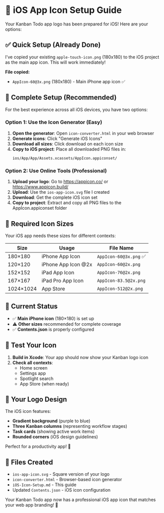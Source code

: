 # 🎨 iOS App Icon Setup Guide

Your Kanban Todo app logo has been prepared for iOS! Here are your options:

## ✅ **Quick Setup (Already Done)**

I've copied your existing `apple-touch-icon.png` (180x180) to the iOS project as the main app icon. This will work immediately!

**File copied:**
- `AppIcon-60@3x.png` (180x180) - Main iPhone app icon ✅

## 🎯 **Complete Setup (Recommended)**

For the best experience across all iOS devices, you have two options:

### Option 1: Use the Icon Generator (Easy)

1. **Open the generator**: Open `icon-converter.html` in your web browser
2. **Generate icons**: Click "Generate iOS Icons" 
3. **Download all sizes**: Click download on each icon size
4. **Copy to iOS project**: Place all downloaded PNG files in:
   ```
   ios/App/App/Assets.xcassets/AppIcon.appiconset/
   ```

### Option 2: Use Online Tools (Professional)

1. **Upload your logo**: Go to https://appicon.co/ or https://www.appicon.build/
2. **Upload**: Use the `ios-app-icon.svg` file I created
3. **Download**: Get the complete iOS icon set
4. **Copy to project**: Extract and copy all PNG files to the AppIcon.appiconset folder

## 📱 **Required Icon Sizes**

Your iOS app needs these sizes for different contexts:

| Size | Usage | File Name |
|------|-------|-----------|
| 180×180 | iPhone App Icon | `AppIcon-60@3x.png` ✅ |
| 120×120 | iPhone App Icon @2x | `AppIcon-60@2x.png` |
| 152×152 | iPad App Icon | `AppIcon-76@2x.png` |
| 167×167 | iPad Pro App Icon | `AppIcon-83.5@2x.png` |
| 1024×1024 | App Store | `AppIcon-512@2x.png` |

## 🔧 **Current Status**

- ✅ **Main iPhone icon** (180×180) is set up
- ⚠️ **Other sizes** recommended for complete coverage
- ✅ **Contents.json** is properly configured

## 🚀 **Test Your Icon**

1. **Build in Xcode**: Your app should now show your Kanban logo icon
2. **Check all contexts**: 
   - Home screen
   - Settings app
   - Spotlight search
   - App Store (when ready)

## 🎨 **Your Logo Design**

The iOS icon features:
- **Gradient background** (purple to blue)
- **Three Kanban columns** (representing workflow stages)
- **Task cards** (showing active work items)
- **Rounded corners** (iOS design guidelines)

Perfect for a productivity app! 🎯

## 📁 **Files Created**

- `ios-app-icon.svg` - Square version of your logo
- `icon-converter.html` - Browser-based icon generator
- `iOS-Icon-Setup.md` - This guide
- Updated `Contents.json` - iOS icon configuration

Your Kanban Todo app now has a professional iOS app icon that matches your web app branding! 🎉